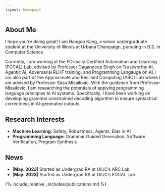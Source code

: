 ```yaml
---
layout: homepage
---
```


## About Me

I hope you're doing great! I am Hangoo Kang, a senior undergraduate student at the University of Illinois at Urbana Champaign, pursuing in B.S. in Computer Science.

Currently, I am working at the FOrmally Certified Automation and Learning (FOCAL) Lab, advised by Professor Gagandeep Singh on Trustworthy AI, Agentic AI, Adversarial RLHF training, and Programming Langauge on AI. I am also part of the Approximate and Resilient Computing (ARC) Lab where I am advised by Professor Sasa Misailovic. With the guidance from Professor Misailovic, I am researching the potentials of applying programming language principles to AI systems. Specifically, I have been working on developing grammar constrained decoding algorithm to ensure syntactical correctness in AI-generated outputs.

## Research Interests

- **Machine Learning:** Safety, Robustness, Agents, Bias in AI
- **Programming Language:** Grammar Guided Generation, Software Verification, Program Synthesis

## News

- **[May. 2023]** Started as Undergrad RA at UIUC’s ARC Lab
- **[May. 2023]** Started as Undergrad RA at UIUC’s FOCAL Lab

{% include_relative _includes/publications.md %}
